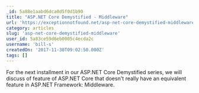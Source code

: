 ```yaml
---
_id: 5a88e1aabd6dca0d5f0d1b90
title: "ASP.NET Core Demystified - Middleware"
url: 'https://exceptionnotfound.net/asp-net-core-demystified-middleware/'
category: articles
slug: 'asp-net-core-demystified-middleware'
user_id: 5a83ce59d6eb0005c4ecda2c
username: 'bill-s'
createdOn: '2017-11-30T09:02:50.000Z'
tags: []
---
```


For the next installment in our ASP.NET Core Demystified series, we will discuss of feature of ASP.NET Core that doesn't really have an equivalent feature in ASP.NET Framework: Middleware.
